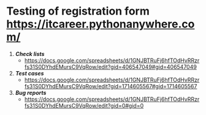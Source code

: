 # Testing of registration form https://itcareer.pythonanywhere.com/
1. ___Check lists___
	- https://docs.google.com/spreadsheets/d/1GNJBTRuFj6hfTOdHvRRzrfs31S0DYhdEMursC9VqRow/edit?gid=406547049#gid=406547049
2. ___Test cases___
	- https://docs.google.com/spreadsheets/d/1GNJBTRuFj6hfTOdHvRRzrfs31S0DYhdEMursC9VqRow/edit?gid=1714605567#gid=1714605567
3. ___Bug reports___
	- https://docs.google.com/spreadsheets/d/1GNJBTRuFj6hfTOdHvRRzrfs31S0DYhdEMursC9VqRow/edit?gid=0#gid=0